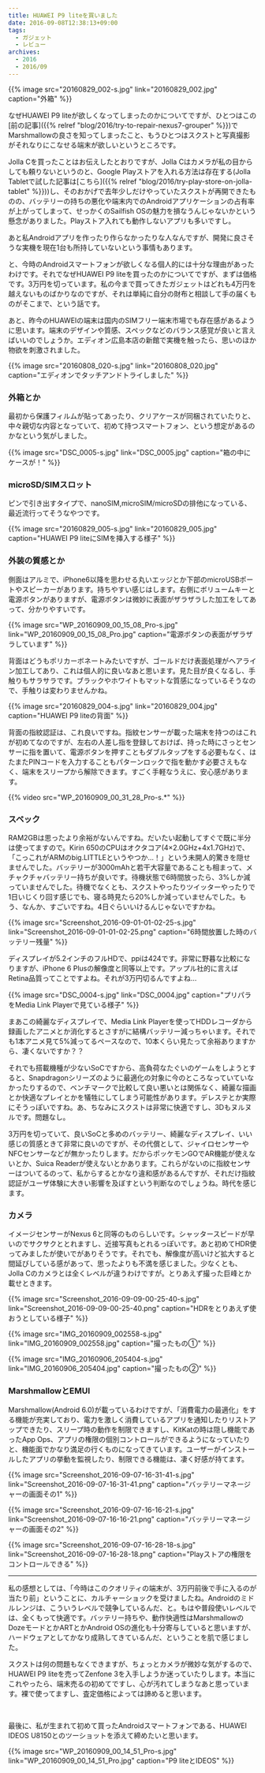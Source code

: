 ```yaml
---
title: HUAWEI P9 liteを買いました
date: 2016-09-08T12:38:13+09:00
tags:
  - ガジェット
  - レビュー
archives:
  - 2016
  - 2016/09
---
```


{{% image src="20160829_002-s.jpg" link="20160829_002.jpg" caption="外箱" %}}

なぜHUAWEI P9 liteが欲しくなってしまったのかについてですが、ひとつはこの[前の記事]({{% relref "blog/2016/try-to-repair-nexus7-grouper" %}})でMarshmallowの良さを知ってしまったこと、もうひとつはスクストと写真撮影がそれなりにこなせる端末が欲しいというところです。

Jolla Cを買ったことはお伝えしたとおりですが、Jolla Cはカメラが私の目からしても頼りないというのと、Google Playストアを入れる方法は存在する(Jolla Tabletで試した記事は[こちら]({{% relref "blog/2016/try-play-store-on-jolla-tablet" %}}))し、そのおかげで去年少しだけやっていたスクストが再開できたものの、バッテリーの持ちの悪化や端末内でのAndroidアプリケーションの占有率が上がってしまって、せっかくのSailfish OSの魅力を損なうんじゃないかという懸念がありました。Playストア入れても動作しないアプリも多いですし。

あと私Androidアプリを作ったり作らなかったりな人なんですが、開発に良さそうな実機を現在1台も所持していないという事情もあります。

と、今時のAndroidスマートフォンが欲しくなる個人的には十分な理由があったわけです。それでなぜHUAWEI P9 liteを買ったのかについてですが、まずは価格です。3万円を切っています。私の今まで買ってきたガジェットはどれも4万円を越えないものばかりなのですが、それは単純に自分の財布と相談して手の届くものがそこまで、という話です。

あと、昨今のHUAWEIの端末は国内のSIMフリー端末市場でも存在感があるように思います。端末のデザインや質感、スペックなどのバランス感覚が良いと言えばいいのでしょうか。エディオン広島本店の新館で実機を触ったら、思いのほか物欲を刺激されました。

{{% image src="20160808_020-s.jpg" link="20160808_020.jpg" caption="エディオンでタッチアンドトライしました" %}}

### 外箱とか

最初から保護フィルムが貼ってあったり、クリアケースが同梱されていたりと、中々親切な内容となっていて、初めて持つスマートフォン、という想定があるのかなという気がしました。

{{% image src="DSC_0005-s.jpg" link="DSC_0005.jpg" caption="箱の中にケースが！" %}}

### microSD/SIMスロット

ピンで引き出すタイプで、nanoSIM,microSIM/microSDの排他になっている、最近流行ってそうなやつです。

{{% image src="20160829_005-s.jpg" link="20160829_005.jpg" caption="HUAWEI P9 liteにSIMを挿入する様子" %}}

### 外装の質感とか

側面はアルミで、iPhone6以降を思わせる丸いエッジとか下部のmicroUSBポートやスピーカーがあります。持ちやすい感じはします。右側にボリュームキーと電源ボタンがありますが、電源ボタンは微妙に表面がザラザラした加工をしてあって、分かりやすいです。

{{% image src="WP_20160909_00_15_08_Pro-s.jpg" link="WP_20160909_00_15_08_Pro.jpg" caption="電源ボタンの表面がザラザラしています" %}}

背面はどうもポリカーボネートみたいですが、ゴールドだけ表面処理がヘアライン加工してあり、これは個人的に良いなあと思います。見た目が良くなるし、手触りもサラサラです。ブラックやホワイトもマットな質感になっているそうなので、手触りは変わりませんかね。

{{% image src="20160829_004-s.jpg" link="20160829_004.jpg" caption="HUAWEI P9 liteの背面" %}}

背面の指紋認証は、これ良いですね。指紋センサーが載った端末を持つのはこれが初めてなのですが、左右の人差し指を登録しておけば、持った時にさっとセンサーに指を置いて、電源ボタンを押すこともダブルタップをする必要もなく、はたまたPINコードを入力することもパターンロックで指を動かす必要さえもなく、端末をスリープから解除できます。すごく手軽なうえに、安心感があります。

{{% video src="WP_20160909_00_31_28_Pro-s.*" %}}

### スペック

RAM2GBは思ったより余裕がないんですね。だいたい起動してすぐで既に半分は使ってますので。Kirin 650のCPUはオクタコア(4×2.0GHz+4x1.7GHz)で、「こっこれがARMのbig.LITTLEというやつか…！」という未開人的驚きを隠せませんでした。バッテリーが3000mAhと若干大容量であることも相まって、メチャクチャバッテリー持ちが良いです。待機状態で6時間放ったら、3%しか減っていませんでした。待機でなくとも、スクストやったりツイッターやったりで1日いじくり回す感じでも、寝る時見たら20%しか減っていませんでした。もう、なんか、すごいですね。4日ぐらいいけるんじゃないですかね。

{{% image src="Screenshot_2016-09-01-01-02-25-s.jpg" link="Screenshot_2016-09-01-01-02-25.png" caption="6時間放置した時のバッテリー残量" %}}

ディスプレイが5.2インチのフルHDで、ppiは424です。非常に野暮な比較になりますが、iPhone 6 Plusの解像度と同等以上です。アップル社的に言えばRetina品質ってことですよね。それが3万円切るんですよね…

{{% image src="DSC_0004-s.jpg" link="DSC_0004.jpg" caption="プリパラをMedia Link Playerで見ている様子" %}}

まあこの綺麗なディスプレイで、Media Link Playerを使ってHDDレコーダから録画したアニメとか消化するとさすがに結構バッテリー減っちゃいます。それでも1本アニメ見て5%減ってるペースなので、10本くらい見たって余裕ありますから、凄くないですか？？

それでも搭載機種が少ないSoCですから、高負荷なたぐいのゲームをしようとすると、Snapdragonシリーズのように最適化の対象に今のところなっていていなかったりするので、ベンチマークで比較して良い悪いとは関係なく、綺麗な描画とか快適なプレイとかを犠牲にしてしまう可能性があります。デレステとか実際にそうっぽいですね。あ、ちなみにスクストは非常に快適ですし、3Dもヌルヌルです。問題なし。

3万円を切っていて、良いSoCと多めのバッテリー、綺麗なディスプレイ、いい感じの質感ときて非常に良いのですが、その代償として、ジャイロセンサーやNFCセンサーなどが無かったりします。だからポッケモンGOでAR機能が使えないとか、Suica Readerが使えないとかあります。これらがないのに指紋センサーはついてるのって、私からするとかなり違和感があるんですが、それだけ指紋認証がユーザ体験に大きい影響を及ぼすという判断なのでしょうね。時代を感じます。

### カメラ

イメージセンサーがNexus 6と同等のものらしいです。シャッタースピードが早いのでサクサクととれますし、近接写真もとれるっぽいです。あと初めてHDR使ってみましたが使いでがありそうです。それでも、解像度が高いけど拡大すると間延びしている感があって、思ったよりも不満を感じました。少なくとも、Jolla
Cのカメラとは全くレベルが違うわけですが。とりあえず撮った巨峰とか載せときます。

{{% image src="Screenshot_2016-09-09-00-25-40-s.jpg" link="Screenshot_2016-09-09-00-25-40.png" caption="HDRをとりあえず使おうとしている様子" %}}

{{% image src="IMG_20160909_002558-s.jpg" link="IMG_20160909_002558.jpg" caption="撮ったもの①" %}}

{{% image src="IMG_20160906_205404-s.jpg" link="IMG_20160906_205404.jpg" caption="撮ったもの②" %}}

### MarshmallowとEMUI

Marshmallow(Android 6.0)が載っているわけですが、「消費電力の最適化」をする機能が充実しており、電力を激しく消費しているアプリを通知したりリストアップできたり、スリープ時の動作を制限できますし、KitKatの時は隠し機能であったApp Ops、アプリの権限の個別コントロールができるようになっていたりと、機能面でかなり満足の行くものになってきています。ユーザーがインストールしたアプリの挙動を監視したり、制限できる機能は、凄く好感が持てます。

{{% image src="Screenshot_2016-09-07-16-31-41-s.jpg" link="Screenshot_2016-09-07-16-31-41.png" caption="バッテリーマネージャーの画面その1" %}}

{{% image src="Screenshot_2016-09-07-16-16-21-s.jpg" link="Screenshot_2016-09-07-16-16-21.png" caption="バッテリーマネージャーの画面その2" %}}

{{% image src="Screenshot_2016-09-07-16-28-18-s.jpg" link="Screenshot_2016-09-07-16-28-18.png" caption="Playストアの権限をコントロールできる" %}}

-----

私の感想としては、「今時はこのクオリティの端末が、3万円前後で手に入るのが当たり前」ということに、カルチャーショックを受けましたね。Androidのミドルレンジは、こういうレベルで競争しているんだ、と。もはや普段使いレベルでは、全くもって快適です。バッテリー持ちや、動作快適性はMarshmallowのDozeモードとかARTとかAndroid
OSの進化も十分寄与していると思いますが、ハードウェアとしてかなり成熟してきているんだ、ということを肌で感じました。

スクストは何の問題もなくできますが、ちょっとカメラが微妙な気がするので、HUAWEI P9 liteを売ってZenfone 3を入手しようか迷っていたりします。本当にこれやったら、端末売るの初めてですし、心が汚れてしまうなあと思っています。裸で使ってますし、査定価格によっては諦めると思います。

<br>

最後に、私が生まれて初めて買ったAndroidスマートフォンである、HUAWEI IDEOS U8150とのツーショットを添えて締めたいと思います。

{{% image src="WP_20160909_00_14_51_Pro-s.jpg" link="WP_20160909_00_14_51_Pro.jpg" caption="P9 liteとIDEOS" %}}
